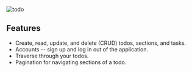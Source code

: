![todo](https://github.com/jangel01/MERN-Todo-List-App/assets/60250253/3031bca5-cfb8-4e29-9076-1b3c26844a09)

## Features
- Create, read, update, and delete (CRUD) todos, sections, and tasks.
- Accounts -- sign up and log in out of the application.
- Traverse through your todos.
- Pagination for navigating sections of a todo.
